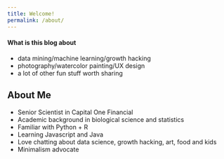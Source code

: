 ```yaml
---
title: Welcome!
permalink: /about/
---
```


#### What is this blog about 
- data mining/machine learning/growth hacking 
- photography/watercolor painting/UX design
- a lot of other fun stuff worth sharing

## About Me
- Senior Scientist in Capital One Financial
- Academic background in biological science and statistics
- Familiar with Python + R
- Learning Javascript and Java
- Love chatting about data science, growth hacking, art, food and kids
- Minimalism advocate 


